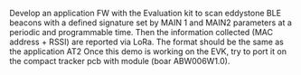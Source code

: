 Develop an application FW with the Evaluation kit to scan eddystone BLE beacons with a defined 
signature set by MAIN 1 and MAIN2 parameters at a periodic and programmable time. 
Then the information collected (MAC address + RSSI)  are reported via LoRa. The format should be 
the same as the application AT2
Once this demo is working on the EVK, try to port it on the compact tracker pcb  with module (boar ABW006W1.0).